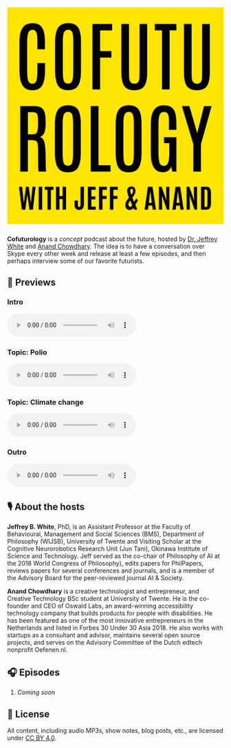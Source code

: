 # <a href="https://cofuturology.twente.me"><img alt="Cofuturology with Jeff and Anand" src="https://raw.githubusercontent.com/AnandChowdhary/cofuturology/master/branding/cover.svg?sanitize=true"></a>

**Cofuturology** is a _concept_ podcast about the future, hosted by [Dr. Jeffrey White](https://utwente.academia.edu/jeffwhite) and [Anand Chowdhary](https://anandchowdhary.com). The idea is to have a conversation over Skype every other week and release at least a few episodes, and then perhaps interview some of our favorite futurists.

## 🌟 Previews

### Intro

<audio controls src="https://raw.githubusercontent.com/AnandChowdhary/cofuturology/master/Sneek%20Peak%20%20Counting.mp3"></audio>

### Topic: Polio

<audio controls src="https://raw.githubusercontent.com/AnandChowdhary/cofuturology/master/Sneek%20Peak%20%20Polio.mp3"></audio>

### Topic: Climate change

<audio controls src="https://raw.githubusercontent.com/AnandChowdhary/cofuturology/master/Sneek%20Peak%20%20Climate%20Change.mp3"></audio>

### Outro

<audio controls src="https://raw.githubusercontent.com/AnandChowdhary/cofuturology/master/Sneek%20Peak%20%20Ending.mp3"></audio>

## 🎙️ About the hosts

**Jeffrey B. White**, PhD, is an Assistant Professor at the Faculty of Behavioural, Management and Social Sciences (BMS), Department of Philosophy (WIJSB), University of Twente and Visiting Scholar at the Cognitive Neurorobotics Research Unit (Jun Tani), Okinawa Institute of Science and Technology. Jeff served as the co-chair of Philosophy of AI at the 2018 World Congress of Philosophy), edits papers for PhilPapers, reviews papers for several conferences and journals, and is a member of the Advisory Board for the peer-reviewed journal AI & Society.

**Anand Chowdhary** is a creative technologist and entrepreneur, and Creative Technology BSc student at University of Twente. He is the co-founder and CEO of Oswald Labs, an award-winning accessibility technology company that builds products for people with disabilities. He has been featured as one of the most innovative entrepreneurs in the Netherlands and listed in Forbes 30 Under 30 Asia 2018. He also works with startups as a consultant and advisor, maintains several open source projects, and serves on the Advisory Committee of the Dutch edtech nonprofit Oefenen.nl.

## 🎧 Episodes

1. *Coming soon*

## 📄 License

All content, including audio MP3s, show notes, blog posts, etc., are licensed under [CC BY 4.0](https://creativecommons.org/licenses/by/4.0/).

